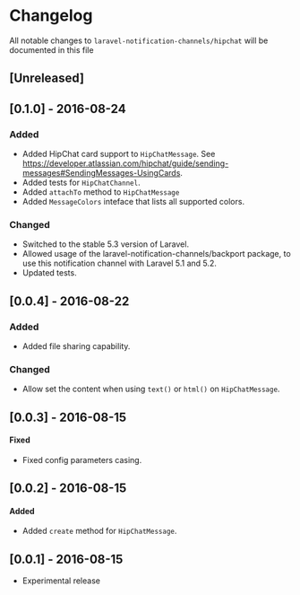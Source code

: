 # Changelog

All notable changes to `laravel-notification-channels/hipchat` will be documented in this file

## [Unreleased]

## [0.1.0] - 2016-08-24
### Added
- Added HipChat card support to `HipChatMessage`. See https://developer.atlassian.com/hipchat/guide/sending-messages#SendingMessages-UsingCards.
- Added tests for `HipChatChannel`.
- Added `attachTo` method to `HipChatMessage`
- Added `MessageColors` inteface that lists all supported colors.

### Changed
- Switched to the stable 5.3 version of Laravel.
- Allowed usage of the laravel-notification-channels/backport package, to use this notification channel with Laravel 5.1 and 5.2.
- Updated tests.

## [0.0.4] - 2016-08-22
### Added
- Added file sharing capability.

### Changed
- Allow set the content when using `text()` or `html()` on `HipChatMessage`. 

## [0.0.3] - 2016-08-15
#### Fixed
- Fixed config parameters casing.

## [0.0.2] - 2016-08-15
#### Added
- Added `create` method for `HipChatMessage`.

## [0.0.1] - 2016-08-15
- Experimental release
